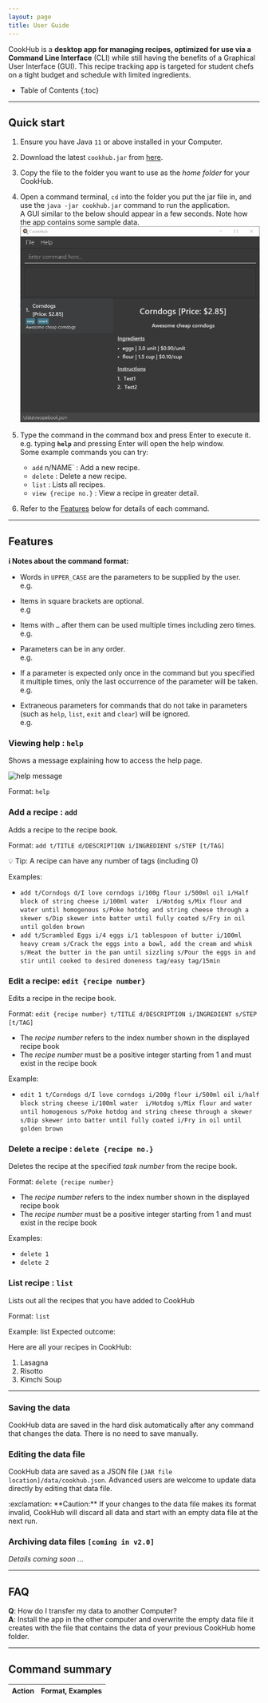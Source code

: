 ```yaml
---
layout: page
title: User Guide
---
```


CookHub is a **desktop app for managing recipes, optimized for use via a Command Line Interface** (CLI) while still having the benefits of a Graphical User Interface (GUI). This recipe tracking app is targeted for student chefs on a tight budget and schedule with limited ingredients. 


* Table of Contents
{:toc}

--------------------------------------------------------------------------------------------------------------------

## Quick start

1. Ensure you have Java `11` or above installed in your Computer.

1. Download the latest `cookhub.jar` from [here](https://github.com/AY2223S2-CS2103T-W09-1/tp/releases).

1. Copy the file to the folder you want to use as the _home folder_ for your CookHub.

1. Open a command terminal, `cd` into the folder you put the jar file in, and use the `java -jar cookhub.jar` command to run the application.<br>
   A GUI similar to the below should appear in a few seconds. Note how the app contains some sample data.<br>
   ![Ui](images/Ui.png)

1. Type the command in the command box and press Enter to execute it. e.g. typing **`help`** and pressing Enter will open the help window.<br>
   Some example commands you can try:

   * `add` n/NAME` : Add a new recipe.
   * `delete` : Delete a new recipe.
   * `list` : Lists all recipes.
   * `view {recipe no.}` : View a recipe in greater detail.


1. Refer to the [Features](#features) below for details of each command.

--------------------------------------------------------------------------------------------------------------------


## Features

<div markdown="block" class="alert alert-info">

**:information_source: Notes about the command format:**<br>

* Words in `UPPER_CASE` are the parameters to be supplied by the user.<br>
  e.g.

* Items in square brackets are optional.<br>
  e.g 

* Items with `…`​ after them can be used multiple times including zero times.<br>
  e.g. 

* Parameters can be in any order.<br>
  e.g. 

* If a parameter is expected only once in the command but you specified it multiple times, only the last occurrence of the parameter will be taken.<br>
  e.g. 

* Extraneous parameters for commands that do not take in parameters (such as `help`, `list`, `exit` and `clear`) will be ignored.<br>
  e.g. 

</div>

### Viewing help : `help`

Shows a message explaining how to access the help page.

![help message](images/helpMessage.png)

Format: `help`


### Add a recipe : `add`

Adds a recipe to the recipe book.

Format: `add t/TITLE d/DESCRIPTION i/INGREDIENT s/STEP [t/TAG]`

:bulb: Tip: A recipe can have any number of tags (including 0)


Examples:

- `add t/Corndogs d/I love corndogs i/100g flour i/500ml oil i/Half block of string cheese i/100ml water 
  i/Hotdog s/Mix flour and water until homogenous s/Poke hotdog and string cheese through a skewer s/Dip skewer into batter until fully coated s/Fry in oil until golden brown`
- `add t/Scrambled Eggs i/4 eggs i/1 tablespoon of butter i/100ml heavy cream s/Crack the eggs into a bowl, add the cream and whisk s/Heat the butter in the pan until sizzling s/Pour the eggs in and stir until cooked to desired doneness tag/easy tag/15min`

### Edit a recipe: `edit {recipe number}`
Edits a recipe in the recipe book.

Format: `edit {recipe number} t/TITLE d/DESCRIPTION i/INGREDIENT s/STEP [t/TAG]`

- The *recipe number* refers to the index number shown in the displayed recipe book
- The *recipe number* must be a positive integer starting from 1 and must exist in the recipe book


Example:
- `edit 1 t/Corndogs d/I love corndogs i/200g flour i/500ml oil i/half block string cheese i/100ml water 
i/Hotdog s/Mix flour and water until homogenous s/Poke hotdog and string cheese through a skewer s/Dip skewer into batter until fully coated i/Fry in oil until golden brown`


### Delete a recipe : `delete {recipe no.}`
Deletes the recipe at the specified *task number* from the recipe book.

Format: `delete {recipe number}`

- The *recipe number* refers to the index number shown in the displayed recipe book
- The *recipe number* must be a positive integer starting from 1 and must exist in the recipe book

Examples:
- `delete 1`
- `delete 2`


### List recipe : `list`

Lists out all the recipes that you have added to CookHub

Format: `list`

Example: list
Expected outcome:

Here are all your recipes in CookHub:
1. Lasagna
2. Risotto
3. Kimchi Soup



---

### Saving the data

CookHub data are saved in the hard disk automatically after any command that changes the data. There is no need to save manually.

### Editing the data file

CookHub data are saved as a JSON file `[JAR file location]/data/cookhub.json`. Advanced users are welcome to 
update data directly by editing that data file.

<div markdown="span" class="alert alert-warning">:exclamation: **Caution:**
If your changes to the data file makes its format invalid, CookHub will discard all data and start with an empty data file at the next run.
</div>

### Archiving data files `[coming in v2.0]`

_Details coming soon ..._

--------------------------------------------------------------------------------------------------------------------

## FAQ

**Q**: How do I transfer my data to another Computer?<br>
**A**: Install the app in the other computer and overwrite the empty data file it creates with the file that contains the data of your previous CookHub home folder.

--------------------------------------------------------------------------------------------------------------------

## Command summary

Action | Format, Examples
------|------------------
